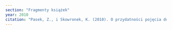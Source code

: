```yaml
---
section: "Fragmenty książek"
year: 2010
citation: "Pasek, Z., i Skowronek, K. (2010). O przydatności pojęcia duchowość do badań nad współczesną kulturą. W M. Libiszowska-Żółtkowska i S. Grotowska (red.), Religijność i duchowość – dawne i nowe formy (s. 56-65). Kraków: Zakład Wydawniczy NOMOS."
---
```

